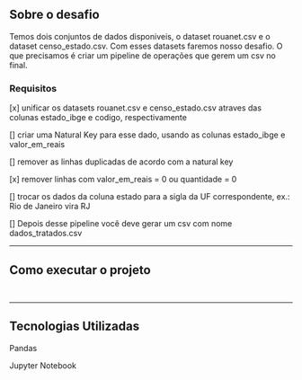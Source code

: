 ## Sobre o desafio

Temos dois conjuntos de dados disponiveis, o dataset rouanet.csv e o dataset censo_estado.csv. Com esses datasets faremos nosso desafio. O que precisamos é criar um pipeline de operações que gerem um csv no final.

### Requisitos

[x] unificar os datasets rouanet.csv e censo_estado.csv atraves das colunas estado_ibge e codigo, respectivamente

[] criar uma Natural Key para esse dado, usando as colunas estado_ibge e valor_em_reais

[] remover as linhas duplicadas de acordo com a natural key

[x] remover linhas com valor_em_reais = 0 ou quantidade = 0

[] trocar os dados da coluna estado para a sigla da UF correspondente, ex.: Rio de Janeiro vira RJ

[] Depois desse pipeline você deve gerar um csv com nome dados_tratados.csv

---

## Como executar o projeto

```bash



```
---

## Tecnologias Utilizadas

Pandas

Jupyter Notebook
